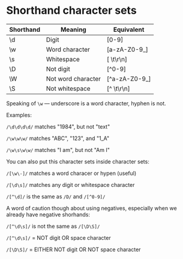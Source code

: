 # Shorthand character sets

Shorthand | Meaning | Equivalent
-|-|-
\d | Digit | [0-9]
\w | Word character | [a-zA-Z0-9_]
\s | Whitespace | [ \t\r\n]
\D | Not digit | [^0-9]
\W | Not word character | [^a-zA-Z0-9_]
\S | Not whitespace | [^ \t\r\n]

Speaking of `\w` — underscore is a word character, hyphen is not.

Examples:

`/\d\d\d\d/` matches "1984", but not "text"

`/\w\w\w/` matches "ABC", "123", and "1_A"

`/\w\s\w\w/` matches "I am", but not "Am I"

You can also put this character sets inside character sets:

`/[\w\-]/` matches a word characer or hypen (useful)

`/[\d\s]/` matches any digit or whitespace character

`/[^\d]/` is the same as `/D/` and `/[^0-9]/`

A word of caution though about using negatives, especially when we already have negative shorhands:

`/[^\d\s]/` is not the same as `/[\D\S]/`

`/[^\d\s]/` = NOT digit OR space character

`/[\D\S]/` = EITHER NOT digit OR NOT space character
